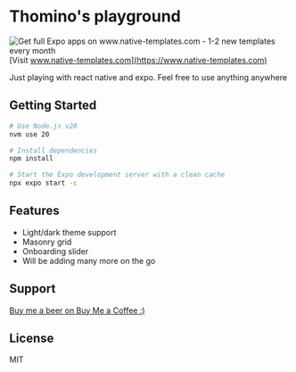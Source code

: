 # Thomino's playground

![Get full Expo apps on www.native-templates.com - 1-2 new templates every month](assets/img/readme/showcase.jpg)
[Visit www.native-templates.com](https://www.native-templates.com)

Just playing with react native and expo. Feel free to use anything anywhere

## Getting Started

```bash
# Use Node.js v20
nvm use 20

# Install dependencies
npm install

# Start the Expo development server with a clean cache
npx expo start -c
```

## Features

- Light/dark theme support
- Masonry grid
- Onboarding slider
- Will be adding many more on the go

## Support
[Buy me a beer on Buy Me a Coffee :)](https://buymeacoffee.com/thomino)


## License

MIT 